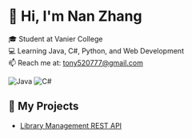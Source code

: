 # 👋 Hi, I'm Nan Zhang

🎓 Student at Vanier College  
💻 Learning Java, C#, Python, and Web Development  
📫 Reach me at: tony520777@gmail.com  

![Java](https://img.shields.io/badge/Java-ED8B00?style=for-the-badge&logo=java&logoColor=white)
![C#](https://img.shields.io/badge/C%23-239120?style=for-the-badge&logo=c-sharp&logoColor=white)

## 🌟 My Projects
- [Library Management REST API]([https://github.com/NanZhang777/LibraryManagementProject](https://github.com/NanZhang777/Library-Management-REST-API))

<!--
**NanZhang777/NanZhang777** is a ✨ _special_ ✨ repository because its `README.md` (this file) appears on your GitHub profile.

Here are some ideas to get you started:

- 🔭 I’m currently working on ...
- 🌱 I’m currently learning ...
- 👯 I’m looking to collaborate on ...
- 🤔 I’m looking for help with ...
- 💬 Ask me about ...
- 📫 How to reach me: ...
- 😄 Pronouns: ...
- ⚡ Fun fact: ...
-->
